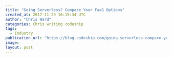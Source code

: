 ```yaml
---
title: "Going Serverless? Compare Your FaaS Options"
created_at: 2017-11-29 16:15:34 UTC
author: "Chris Ward"
categories: Chris writing codeship
tags: 
  - Industry
publication_url: "https://blog.codeship.com/going-serverless-compare-your-faas-options/"
image: 
layout: post
---
```

